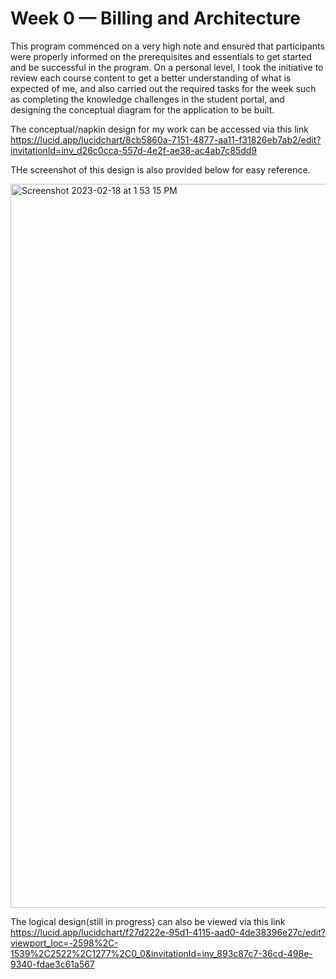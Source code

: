 # Week 0 — Billing and Architecture

This program commenced on a very high note and ensured that participants were properly informed on the prerequisites and essentials to get started and be successful in the program. On a personal level, I took the initiative to review each course content to get a better understanding of what is expected of me, and also carried out the required tasks for the week such as completing the knowledge challenges in the student portal, and designing the conceptual diagram for the application to be built. 

The conceptual/napkin design for my work can be accessed via this link https://lucid.app/lucidchart/8cb5860a-7151-4877-aa11-f31826eb7ab2/edit?invitationId=inv_d26c0cca-557d-4e2f-ae38-ac4ab7c85dd9

THe screenshot of this design is also provided below for easy reference.

<img width="1158" alt="Screenshot 2023-02-18 at 1 53 15 PM" src="https://user-images.githubusercontent.com/85680026/219869576-f06138e0-0052-4d76-89c2-733f5f45c00c.png">

The logical design(still in progress) can also be viewed via this link https://lucid.app/lucidchart/f27d222e-95d1-4115-aad0-4de38396e27c/edit?viewport_loc=-2598%2C-1539%2C2522%2C1277%2C0_0&invitationId=inv_893c87c7-36cd-498e-9340-fdae3c61a567
